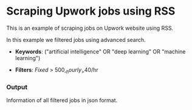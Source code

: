 # Scraping Upwork jobs using RSS

This is an example of scraping jobs on Upwork website using RSS.

In this example we filtered jobs using advanced search.

* __Keywords__: ("artificial intelligence" OR "deep learning" OR "machine learning")

* __Filters__: _Fixed_ > 500$, _hourly_ > 40$/hr

### Output

Information of all filtered jobs in json format.